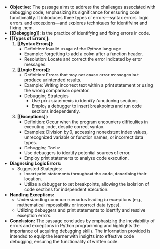 - **Objective:** The passage aims to address the challenges associated with debugging code, emphasizing its significance for ensuring code functionality. It introduces three types of errors—syntax errors, logic errors, and exceptions—and explores techniques for identifying and fixing them.
- **[[Debugging]]**: is the practice of identifying and fixing errors in code. 
- **[[Types of Errors]]:**
	1. **[[Syntax Errors]]:**
		- Definition: Invalid usage of the Python language.
		- Example: Forgetting to add a colon after a function header.
		- Resolution: Locate and correct the error indicated by error messages.
	1. **[[Logic Errors]]:**
		- Definition: Errors that may not cause error messages but produce unintended results.
		- Example: Writing incorrect text within a print statement or using the wrong comparison operator.
		- Debugging Strategies:
			- Use print statements to identify functioning sections.
			- Employ a debugger to insert breakpoints and run code sections independently.
	2. **[[Exceptions]]:**
		- Definition: Occur when the program encounters difficulties in executing code, despite correct syntax.
		- Examples: Division by 0, accessing nonexistent index values, unrecognized variable or function names, or incorrect data types.
		- Debugging Tools:
		- Use debuggers to identify potential sources of error.
		- Employ print statements to analyze code execution.
- **Diagnosing Logic Errors:**
	- Suggested Strategies:
		- Insert print statements throughout the code, describing their location.
		- Utilize a debugger to set breakpoints, allowing the isolation of code sections for independent execution.
- **Handling Exceptions:**
	- Understanding common scenarios leading to exceptions (e.g., mathematical impossibility or incorrect data types).
	- Utilizing debuggers and print statements to identify and resolve exception errors.
- **Conclusion:** The passage concludes by emphasizing the inevitability of errors and exceptions in Python programming and highlights the importance of acquiring debugging skills. The information provided is intended to equip the learner with insights into effective code debugging, ensuring the functionality of written code.